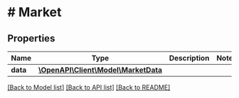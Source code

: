 # # Market

## Properties

Name | Type | Description | Notes
------------ | ------------- | ------------- | -------------
**data** | [**\OpenAPI\Client\Model\MarketData**](MarketData.md) |  |

[[Back to Model list]](../../README.md#models) [[Back to API list]](../../README.md#endpoints) [[Back to README]](../../README.md)

